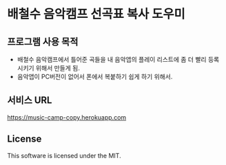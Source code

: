 # 배철수 음악캠프 선곡표 복사 도우미
## 프로그램 사용 목적
* 배철수 음악캠프에서 틀어준 곡들을 내 음악앱의 플레이 리스트에 좀 더 빨리 등록 시키기 위해서 만들게 됨.
* 음악앱이 PC버전이 없어서 폰에서 복붙하기 쉽게 하기 위해서.
## 서비스 URL
<https://music-camp-copy.herokuapp.com>
## License
This software is licensed under the MIT.